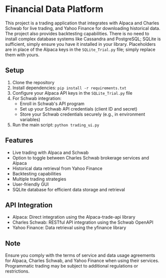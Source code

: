 # Financial Data Platform

This project is a trading application that integrates with Alpaca and Charles Schwab for live trading, and Yahoo Finance for downloading historical data. The project also provides backtesting capabilities. There is no need to install complex database systems like Cassandra and PostgreSQL; SQLite is sufficient, simply ensure you have it installed in your library. Placeholders are in place of the Alpaca keys in the `SQLite_Trial.py` file; simply replace them with yours.

## Setup

1. Clone the repository
2. Install dependencies: `pip install -r requirements.txt`
3. Configure your Alpaca API keys in the `SQLite_Trial.py` file
4. For Schwab integration:
   - Enroll in Schwab's API program
   - Set up your Schwab API credentials (client ID and secret)
   - Store your Schwab credentials securely (e.g., in environment variables)
5. Run the main script: `python trading_ui.py`

## Features

* Live trading with Alpaca and Schwab
* Option to toggle between Charles Schwab brokerage services and Alpaca
* Historical data retrieval from Yahoo Finance
* Backtesting capabilities
* Multiple trading strategies
* User-friendly GUI
* SQLite database for efficient data storage and retrieval

## API Integration

* Alpaca: Direct integration using the Alpaca-trade-api library
* Charles Schwab: RESTful API integration using the Schwab OpenAPI
* Yahoo Finance: Data retrieval using the yfinance library

## Note

Ensure you comply with the terms of service and data usage agreements for Alpaca, Charles Schwab, and Yahoo Finance when using their services. Programmatic trading may be subject to additional regulations or restrictions.
